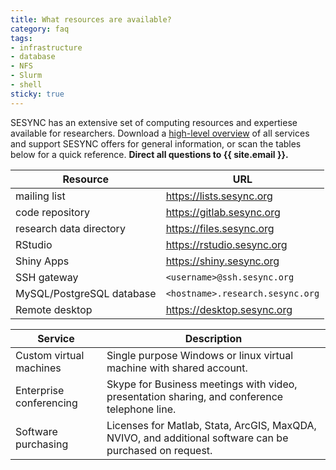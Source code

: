 ```yaml
---
title: What resources are available?
category: faq
tags: 
- infrastructure
- database
- NFS
- Slurm
- shell
sticky: true
---
```


SESYNC has an extensive set of computing resources and expertiese available for researchers. Download a [high-level overview] of all services and support SESYNC offers for general information, or scan the tables below for a quick reference. **Direct all questions to {{ site.email }}.**

| Resource | URL |
|--|--|
| mailing list | <https://lists.sesync.org> |
| code repository | <https://gitlab.sesync.org> |
| research data directory | <https://files.sesync.org> |
| RStudio | <https://rstudio.sesync.org> |
| Shiny Apps | <https://shiny.sesync.org> |
| SSH gateway | ```<username>@ssh.sesync.org``` |
| MySQL/PostgreSQL database | ```<hostname>.research.sesync.org``` |
| Remote desktop | <https://desktop.sesync.org> |

| Service | Description |
|--|--|
| Custom virtual machines | Single purpose Windows or linux virtual machine with shared account. |
| Enterprise conferencing | Skype for Business meetings with video, presentation sharing, and conference telephone line. |
| Software purchasing | Licenses for Matlab, Stata, ArcGIS, MaxQDA, NVIVO, and additional software can be purchased on request. |

[high-level overview]: https://sesync.sharepoint.com/:w:/s/sesyncci/EUiGtxEQtRhNvtOUFReSor4BdlgQx-KcGYU5-mm5jc6ovg?e=lPW6mi
